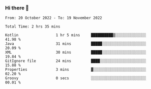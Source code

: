 ### Hi there 👋

<!--START_SECTION:waka-->

```text
From: 20 October 2022 - To: 19 November 2022

Total Time: 2 hrs 35 mins

Kotlin                 1 hr 5 mins     ██████████▒░░░░░░░░░░░░░░   41.98 %
Java                   31 mins         █████░░░░░░░░░░░░░░░░░░░░   20.09 %
XML                    30 mins         █████░░░░░░░░░░░░░░░░░░░░   19.84 %
GitIgnore file         24 mins         ████░░░░░░░░░░░░░░░░░░░░░   15.88 %
Properties             3 mins          ▓░░░░░░░░░░░░░░░░░░░░░░░░   02.20 %
Groovy                 0 secs          ░░░░░░░░░░░░░░░░░░░░░░░░░   00.01 %
```

<!--END_SECTION:waka-->

<!--
**jaimesalcedo1/jaimesalcedo1** is a ✨ _special_ ✨ repository because its `README.md` (this file) appears on your GitHub profile.

Here are some ideas to get you started:

- 🔭 I’m currently working on ...
- 🌱 I’m currently learning ...
- 👯 I’m looking to collaborate on ...
- 🤔 I’m looking for help with ...
- 💬 Ask me about ...
- 📫 How to reach me: ...
- 😄 Pronouns: ...
- ⚡ Fun fact: ...
-->
